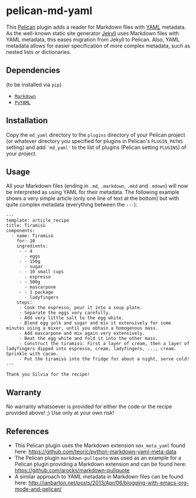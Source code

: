 pelican-md-yaml
===============

This [Pelican](https://github.com/getpelican/pelican) plugin adds a reader for Markdown files with [YAML](https://en.wikipedia.org/wiki/YAML) metadata.
As the well-known static site generator [Jekyll](https://github.com/jekyll/jekyll) uses Markdown files with YAML metadata, this eases migration from Jekyll to Pelican.
Also, YAML metadata allows for easier specification of more complex metadata, such as nested lists or dictionaries.

Dependencies
------------

(to be installed via `pip`)

* [`Markdown`](https://pypi.python.org/pypi/Markdown)
* [`PyYAML`](https://pypi.python.org/pypi/PyYAML)

Installation
------------

Copy the `md_yaml` directory to the `plugins` directory of your Pelican project (or whatever directory you specified for plugins in Pelican's `PLUGIN_PATHS` setting) and add `'md_yaml'` to the list of plugins (Pelican setting `PLUGINS`) of your project.

Usage
-----

All your Markdown files (ending in `.md`, `.markdown`, `.mkd` and `.mdown`) will now be interpreted as using YAML for their metadata.
The following example shows a very simple article (only one line of text at the bottom) but with quite complex metadata (everything between the `---`):

```
---
template: article_recipe
title: Tiramisù
components:
  - name: Tiramisù
    for: 10
    ingredients:
     - - 4
       - eggs
     - - 150g
       - sugar
     - - 10 small cups
       - espresso
     - - 500g
       - mascarpone
     - - 1 package
       - ladyfingers
    steps:
     - Cook the espresso, pour it into a soup plate.
     - Separate the eggs very carefully.
     - Add very little salt to the egg white.
     - Blend egg yolk and sugar and mix it extensively for some minutes using a mixer, until you obtain a homogenous mass.
     - Add mascarpone and mix again very extensively.
     - Beat the egg white and fold it into the other mass.
     - Construct the tiramisù: First a layer of cream, then a layer of ladyfingers dipped into espresso, cream, ladyfingers, ..., cream. Sprinkle with cacao.
     - Put the tiramisù into the fridge for about a night, serve cold!
---

Thank you Silvia for the recipe!
```

Warranty
--------

No warranty whatsoever is provided for either the code or the recipe provided above! ;) Use only at your own risk!

References
----------

* This Pelican plugin uses the Markdown extension `mdx_meta_yaml` found here: <https://github.com/teoric/python-markdown-yaml-meta-data>
* The Pelican plugin `markdown-pullquote` was used as an example for a Pelican plugin providing a Markdown extension and can be found here: <https://github.com/arocks/markdown-pullquote>
* A similar approach to YAML metadata in Markdown files can be found here: <http://ianbarton.net/posts/2013/Apr/06/blogging-with-emacs-org-mode-and-pelican/>
